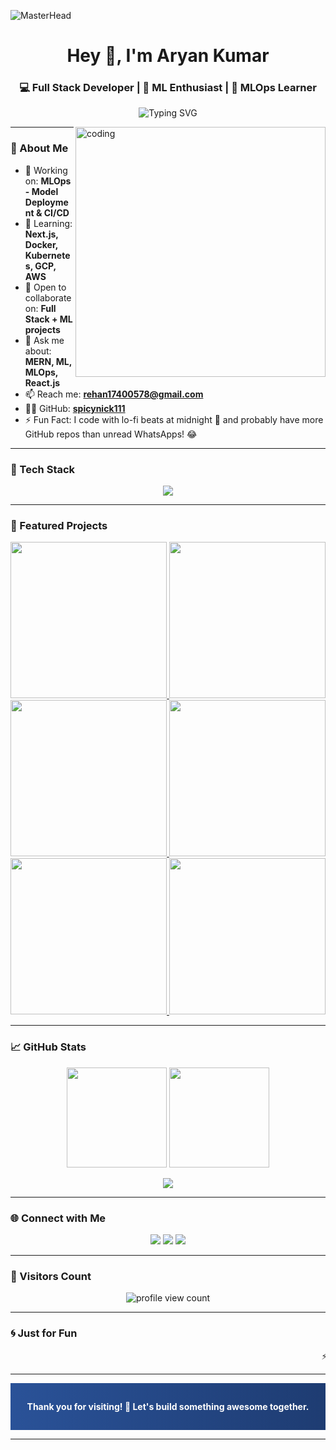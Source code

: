 ![MasterHead](https://repository-images.githubusercontent.com/588181932/e36ec678-7984-4cdd-8e4c-a3932772ff8e)

<h1 align="center">Hey 👋, I'm Aryan Kumar</h1>
<h3 align="center">💻 Full Stack Developer | 🧠 ML Enthusiast | 🚀 MLOps Learner</h3>

<p align="center">
  <img src="https://readme-typing-svg.demolab.com?font=Fira+Code&size=22&pause=1000&center=true&vCenter=true&width=480&lines=Crafting+Modern+Web+Apps+%F0%9F%92%BB;Building+Smart+ML+Systems+%F0%9F%96%A5%EF%B8%8F;Always+Learning%2C+Always+Evolving+%F0%9F%8C%90" alt="Typing SVG" />
</p>

<img align="right" alt="coding" width="400" src="https://cdn.dribbble.com/users/1059583/screenshots/4171367/coding-freak.gif" />

---

### 🧠 About Me

- 🔭 Working on: **MLOps - Model Deployment & CI/CD**
- 🌱 Learning: **Next.js, Docker, Kubernetes, GCP, AWS**
- 🤝 Open to collaborate on: **Full Stack + ML projects**
- 💬 Ask me about: **MERN, ML, MLOps, React.js**
- 📫 Reach me: [**rehan17400578@gmail.com**](mailto:rehan17400578@gmail.com)
- 🧑‍💻 GitHub: [**spicynick111**](https://github.com/spicynick111)
- ⚡ Fun Fact: I code with lo-fi beats at midnight 🌙 and probably have more GitHub repos than unread WhatsApps! 😂

---

### 🚀 Tech Stack

<p align="center">
  <img src="https://skillicons.dev/icons?i=html,css,js,react,nodejs,express,mongodb,python,cpp,java,tailwind,docker,kubernetes,git,github,aws,postman,postgres,pandas,scikit-learn,vercel" />
</p>

---

### 🌟 Featured Projects

<p align="center">

  <a href="https://github.com/spicynick111/semantic_book_recommender">
    <img width="250" src="https://github-readme-stats.vercel.app/api/pin/?username=spicynick111&repo=semantic_book_recommender&theme=tokyonight" />
  </a>
  
  <a href="https://github.com/spicynick111/CricPulse2025">
    <img width="250" src="https://github-readme-stats.vercel.app/api/pin/?username=spicynick111&repo=CricPulse2025&theme=tokyonight" />
  </a>

  <a href="https://github.com/spicynick111/FlightForge">
    <img width="250" src="https://github-readme-stats.vercel.app/api/pin/?username=spicynick111&repo=FlightForge&theme=tokyonight" />
  </a>

  <a href="https://github.com/spicynick111/SpicyNick-Research-System">
    <img width="250" src="https://github-readme-stats.vercel.app/api/pin/?username=spicynick111&repo=SpicyNick-Research-System&theme=tokyonight" />
  </a>

  <a href="https://github.com/spicynick111/Spam-Classifier">
    <img width="250" src="https://github-readme-stats.vercel.app/api/pin/?username=spicynick111&repo=Spam-Classifier&theme=tokyonight" />
  </a>
  
  <a href="https://github.com/spicynick111/FinForge-">
    <img width="250" src="https://github-readme-stats.vercel.app/api/pin/?username=spicynick111&repo=FinForge-&theme=tokyonight" />
  </a>

</p>

---

### 📈 GitHub Stats

<p align="center">
  <img src="https://github-readme-stats.vercel.app/api?username=spicynick111&show_icons=true&theme=tokyonight" height="160px"/>
  <img src="https://github-readme-stats.vercel.app/api/top-langs/?username=spicynick111&layout=compact&theme=tokyonight" height="160px"/>
</p>

<p align="center">
  <img src="https://github-readme-streak-stats.herokuapp.com/?user=spicynick111&theme=tokyonight" />
</p>

---

### 🌐 Connect with Me

<p align="center">
  <a href="mailto:rehan17400578@gmail.com"><img src="https://img.shields.io/badge/Gmail-EA4335?style=for-the-badge&logo=gmail&logoColor=white"/></a>
  <a href="https://www.linkedin.com/in/aryan-kumar-gate2025"><img src="https://img.shields.io/badge/LinkedIn-0A66C2?style=for-the-badge&logo=linkedin&logoColor=white"/></a>
  <a href="https://github.com/spicynick111"><img src="https://img.shields.io/badge/GitHub-181717?style=for-the-badge&logo=github&logoColor=white"/></a>
</p>

---

### 👀 Visitors Count

<p align="center">
  <img src="https://komarev.com/ghpvc/?username=spicynick111&label=Profile+Views&color=0e75b6&style=for-the-badge" alt="profile view count" />
</p>

---

### 🌀 Just for Fun

<marquee behavior="scroll" direction="left" scrollamount="8">
⚡ Building Scalable Code &nbsp;&nbsp; 💡 Deploying Smart ML Apps &nbsp;&nbsp; 🌍 Ready for Real-World Dev Challenges &nbsp;&nbsp; ✨ Let's Create Together!
</marquee>

---

<div align="center" style="background: linear-gradient(270deg, #1e3c72, #2a5298); padding: 10px 0;">
  <h4 style="color: white;">Thank you for visiting! 🚀 Let's build something awesome together.</h4>
</div>

---
